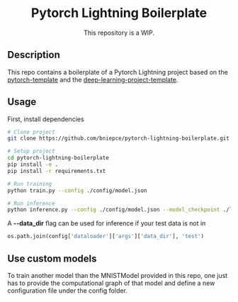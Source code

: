 <div align="center">    
 
# Pytorch Lightning Boilerplate  

This repository is a WIP.

</div>
 
## Description   

This repo contains a boilerplate of a Pytorch Lightning project based on the [pytorch-template](https://github.com/victoresque/pytorch-template) and the [deep-learning-project-template](https://github.com/PyTorchLightning/deep-learning-project-template).

## Usage 
First, install dependencies
```bash
# Clone project
git clone https://github.com/bniepce/pytorch-lightning-boilerplate.git

# Setup project
cd pytorch-lightning-boilerplate
pip install -e .   
pip install -r requirements.txt

# Run training
python train.py --config ./config/model.json

# Run inference
python inference.py --config ./config/model.json --model_checkpoint ./logs/logs_ligthning/checkpoint/version__0/model.ckpt
```

A **--data_dir** flag can be used for inference if your test data is not in 

```python
os.path.join(config['dataloader']['args']['data_dir'], 'test')
```

## Use custom models

To train another model than the MNISTModel provided in this repo, one just has to provide the computational graph of that model and define a new configuration file under the config folder.